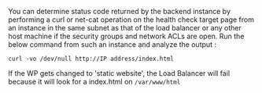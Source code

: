 


You can determine status code returned by the backend instance by performing a curl or net-cat operation on the health check target page from an instance in the same subnet as that of the load balancer or any other host machine if the security groups and network ACLs are open. Run the below command from such an instance and analyze the output :

`curl -vo /dev/null http://IP address/index.html`

If the WP gets changed to 'static website', the Load Balancer will fail because it will look for a index.html on `/var/www/html`
